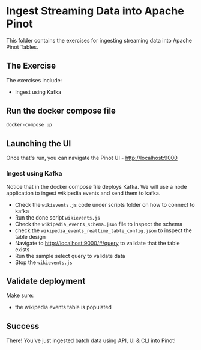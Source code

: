 # Ingest Streaming Data into Apache Pinot

This folder contains the exercises for ingesting streaming data into Apache Pinot Tables.

## The Exercise

The exercises include:

- Ingest using Kafka

## Run the docker compose file

```bash
docker-compose up
```

## Launching the UI

Once that's run, you can navigate the Pinot UI - [http://localhost:9000](http://localhost:9000)

### Ingest using Kafka

Notice that in the docker compose file deploys Kafka.
We will use a node application to ingest wikipedia events and send them to kafka.

- Check the `wikievents.js` code under scripts folder on how to connect to kafka
- Run the done script `wikievents.js` 
- Check the `wikipedia_events_schema.json` file to inspect the schema
- check the `wikipedia_events_realtime_table_config.json` to inspect the table design
- Navigate to [http://localhost:9000/#/query](http://localhost:9000/#/query) to validate that the table exists
- Run the sample select query to validate data
- Stop the `wikievents.js`

## Validate deployment

Make sure:

- the wikipedia events table is populated

## Success

There! 
You've just ingested batch data using API, UI & CLI into Pinot!
